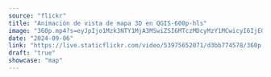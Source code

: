 ```yaml
---
source: "flickr"
title: "Animación de vista de mapa 3D en QGIS-600p-hls"
image: "360p.mp4?s=eyJpIjo1Mzk3NTY1MjA3MSwiZSI6MTczMDcyMzY1MCwicyI6IjE0YjM2MWNhOGJlZDVhM2JlOWE2MmUyOWJhNDk2Mzk5MzM3MDJhMDQiLCJ2IjoxfQ.mp4"
date: "2024-09-06"
link: "https://live.staticflickr.com/video/53975652071/d3bb774578/360p.mp4?s=eyJpIjo1Mzk3NTY1MjA3MSwiZSI6MTczMDcyMzY1MCwicyI6IjE0YjM2MWNhOGJlZDVhM2JlOWE2MmUyOWJhNDk2Mzk5MzM3MDJhMDQiLCJ2IjoxfQ"
draft: "true"
showcase: "map"
---
```

